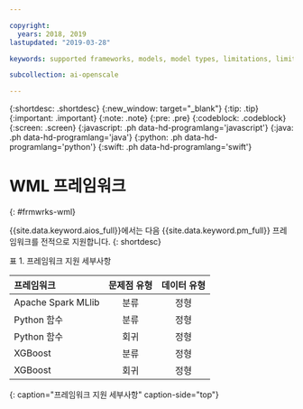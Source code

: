 ```yaml
---

copyright:
  years: 2018, 2019
lastupdated: "2019-03-28"

keywords: supported frameworks, models, model types, limitations, limits

subcollection: ai-openscale

---
```


{:shortdesc: .shortdesc}
{:new_window: target="_blank"}
{:tip: .tip}
{:important: .important}
{:note: .note}
{:pre: .pre}
{:codeblock: .codeblock}
{:screen: .screen}
{:javascript: .ph data-hd-programlang='javascript'}
{:java: .ph data-hd-programlang='java'}
{:python: .ph data-hd-programlang='python'}
{:swift: .ph data-hd-programlang='swift'}

# WML 프레임워크
{: #frmwrks-wml}

{{site.data.keyword.aios_full}}에서는 다음 {{site.data.keyword.pm_full}} 프레임워크를 전적으로 지원합니다. 
{: shortdesc}

표 1. 프레임워크 지원 세부사항

| 프레임워크 | 문제점 유형 | 데이터 유형 |
|:---|:---:|:---:|
| Apache Spark MLlib | 분류 | 정형 |
| Python 함수 | 분류 | 정형 |
| Python 함수 | 회귀 | 정형 |
| XGBoost | 분류 | 정형 |
| XGBoost | 회귀 | 정형 |
{: caption="프레임워크 지원 세부사항" caption-side="top"}



